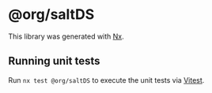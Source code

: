 # @org/saltDS

This library was generated with [Nx](https://nx.dev).

## Running unit tests

Run `nx test @org/saltDS` to execute the unit tests via [Vitest](https://vitest.dev/).
